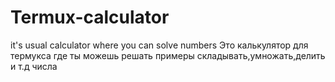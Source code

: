 # Termux-calculator
it's usual calculator where you can solve numbers Это калькулятор для термукса где ты можешь решать примеры складывать,умножать,делить и т.д числа
